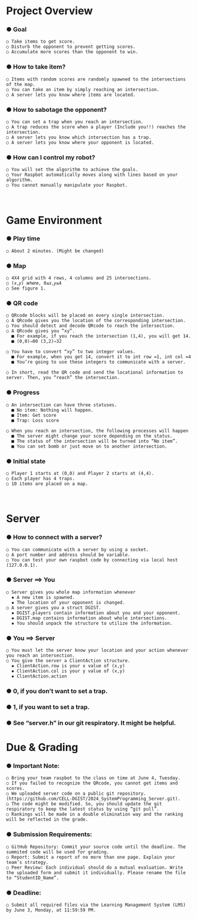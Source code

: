 # Project Overview
### ● Goal
    ○ Take items to get score.
    ○ Disturb the opponent to prevent getting scores.
    ○ Accumulate more scores than the opponent to win. 
### ● How to take item?
    ○ Items with random scores are randomly spawned to the intersections of the map.
    ○ You can take an item by simply reaching an intersection.
    ○ A server lets you know where items are located. 
### ● How to sabotage the opponent?
    ○ You can set a trap when you reach an intersection.
    ○ A trap reduces the score when a player (Include you!!) reaches the intersection.
    ○ A server lets you know which intersection has a trap.
    ○ A server lets you know where your opponent is located.
### ● How can I control my robot?
    ○ You will set the algorithm to achieve the goals.
    ○ Your Raspbot automatically moves along with lines based on your algorithm.
    ○ You cannot manually manipulate your Raspbot.
  <br>
  
# Game Environment
### ● Play time

    ○ About 2 minutes. (Might be changed)
    
### ● Map
    ○ 4X4 grid with 4 rows, 4 columns and 25 intersections.
    ○ (𝑥,𝑦) 𝑤ℎ𝑒𝑟𝑒, 0≤𝑥,𝑦≤4
    ○ See figure 1.
### ● QR code
    ○ QRcode blocks will be placed on every single intersection.
    ○ A QRcode gives you the location of the corresponding intersection.
    ○ You should detect and decode QRcode to reach the intersection.
    ○ A QRcode gives you “xy”.
      ■ For example, if you reach the intersection (1,4), you will get 14.
      ■ (0,0)⇒00 (3,2)⇒32

    ○ You have to convert “xy” to two integer values.
      ■ For example, when you get 14, convert it to int row =1, int col =4
      ■ You’re going to use these integers to communicate with a server.
      
    ○ In short, read the QR code and send the locational information to server. Then, you “reach” the intersection.
### ● Progress
    ○ An intersection can have three statuses.
      ■ No item: Nothing will happen.
      ■ Item: Get score
      ■ Trap: Loss score
      
    ○ When you reach an intersection, the following processes will happen
      ■ The server might change your score depending on the status.
      ■ The status of the intersection will be turned into “No item”.
      ■ You can set bomb or just move on to another intersection.
### ● Initial state
    ○ Player 1 starts at (0,0) and Player 2 starts at (4,4).
    ○ Each player has 4 traps.
    ○ 10 items are placed on a map.
  <br>
  
# Server
### ● How to connect with a server?
    ○ You can communicate with a server by using a socket.
    ○ A port number and address should be variable.
    ○ You can test your own raspbot code by connecting via local host (127.0.0.1).
### ● Server ⟹ You
    ○ Server gives you whole map information whenever    
      ▪ A new item is spawned.
      ▪ The location of your opponent is changed.
    ○ A server gives you a struct DGIST.
      ▪ DGIST.players contain information about you and your opponent.
      ▪ DGIST.map contains information about whole intersections.
      ▪ You should unpack the structure to utilize the information.
### ● You ⟹ Server
    ○ You must let the server know your location and your action whenever you reach an intersection.
    ○ You give the server a ClientAction structure.
      ▪ ClientAction.row is your x value of (x,y)
      ▪ ClientAction.col is your y value of (x,y)
      ▪ ClientAction.action
### ● 0, if you don’t want to set a trap.
### ● 1, if you want to set a trap.
### ● See “server.h” in our git respiratory. It might be helpful.

# Due & Grading
### ● Important Note:
    ○ Bring your team raspbot to the class on time at June 4, Tuesday.
    ○ If you failed to recognize the QRcode, you cannot get items and scores.
    ○ We uploaded server code on a public git repository. (https://github.com/CELL-DGIST/2024_SystemProgramming_Server.git).
    ○ The code might be modified. So, you should update the git respiratory to keep the latest status by using “git pull”.
    ○ Rankings will be made in a double elimination way and the ranking will be reflected in the grade.
### ● Submission Requirements:
    ○ GitHub Repository: Commit your source code until the deadline. The summited code will be used for grading.
    ○ Report: Submit a report of no more than one page. Explain your team’s strategy.
    ○ Peer Review: Each individual should do a mutual evaluation. Write the uploaded form and submit it individually. Please rename the file to “StudentID_Name”.
### ● Deadline:
    ○ Submit all required files via the Learning Management System (LMS) by June 3, Monday, at 11:59:59 PM.
